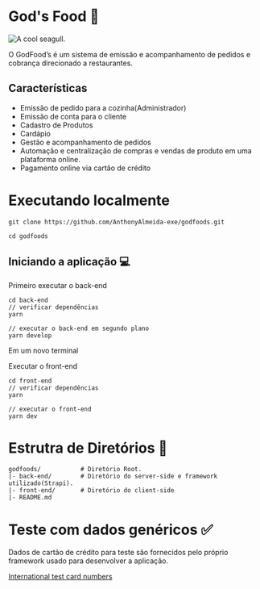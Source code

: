 # God's Food :spaghetti:
![A cool seagull.](/back-end/public/uploads/godsfood.png)

O GodFood’s é um sistema de emissão e acompanhamento de pedidos e cobrança direcionado a restaurantes.

## Características 

- Emissão de pedido para a cozinha(Administrador)
- Emissão de conta para o cliente
- Cadastro de Produtos
- Cardápio
- Gestão e acompanhamento de pedidos
- Automação e centralização de compras e vendas de produto em uma plataforma online.
- Pagamento online via cartão de crédito

# Executando localmente
```shell
git clone https://github.com/AnthonyAlmeida-exe/godfoods.git

cd godfoods
```

## Iniciando a aplicação :computer:

Primeiro executar o back-end
```shell
cd back-end
// verificar dependências
yarn

// executar o back-end em segundo plano
yarn develop 
```

Em um novo terminal

Executar o front-end 

```shell
cd front-end
// verificar dependências
yarn

// executar o front-end
yarn dev
```

# Estrutra de Diretórios :open_file_folder:

```
godfoods/           # Diretório Root.
|- back-end/        # Diretório do server-side e framework utilizado(Strapi).
|- front-end/       # Diretório do client-side
|- README.md
```

# Teste com dados genéricos :white_check_mark:

Dados de cartão de crédito para teste são fornecidos pelo próprio framework usado para desenvolver a aplicação.

[International test card numbers](https://stripe.com/docs/testing#international-cards)

